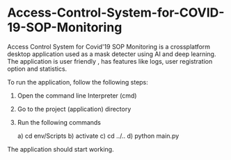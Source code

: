 # Access-Control-System-for-COVID-19-SOP-Monitoring

Access Control System for Covid'19 SOP Monitoring is a crossplatform desktop application used as a mask detecter using AI and deep learning. The application is user friendly , has features like logs, user registration option and statistics.

To run the application, follow the following steps:

1) Open the command line Interpreter (cmd)
2) Go to the project (application) directory
3) Run the following commands

	a) cd env/Scripts
	b) activate
	c) cd ../..
	d) python main.py

The application should start working.
